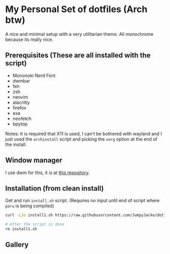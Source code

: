 # My Personal Set of dotfiles (Arch btw)
A nice and minimal setup with a very utilitarian theme. All monochrome because its really nice.

## Prerequisites (These are all installed with the script)
- Mononoki Nerd Font
- dwmbar
- feh
- zsh
- neovim
- alacritty
- firefox
- exa
- neofetch
- bpytop

Notes:
It is required that X11 is used, I can't be bothered with wayland and I just used the `archinstall` script and picking the `xorg` option at the end of the install.

## Window manager
I use dwm for this, it is at [this repository](https://github.com/JumpyJacko/dwm).

## Installation (from clean install)
Get and run `install.sh` script. (Requires no input until end of script where `paru` is being compiled)
```bash
curl -LJo install1.sh https://raw.githubusercontent.com/JumpyJacko/dotfiles/main/install.sh && bash ./install1.sh

# After the script is done
rm install1.sh
```

## Gallery
